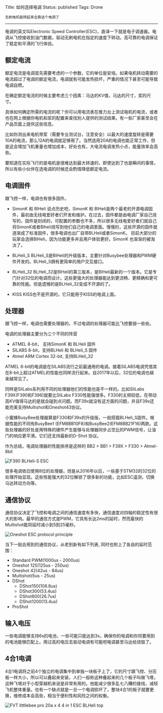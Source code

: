Title: 如何选择电调
Status: published
Tags: Drone

    无刷电机能转起来全靠这个电调了

------

电调的英文叫Electronic Speed Controller(ESC)，直译一下就是电子调速器。电调从飞控接收到油门数据，驱动无刷电机在指定的速度下转动。高可靠的电调保证了稳定和平滑的飞行体验。



## 额定电流

额定电流是电调首先需要考虑的一个参数，它的单位是安培。如果电机转动需要的电流超过了电调的额定电流，电调就有可能发热损坏，严重的情况下甚至可能导致电调自燃。

在确定额定电流的时候主要考虑三个因素：马达的KV值，马达的尺寸，浆的尺寸。

具体如何确定所需的电流的呢？你可以用电流表在推力台上测试电机的电流，或者也在网上根据你电机和浆的配置来查找别人提供的测试结果。有一些厂家甚至会在产品页面上提供这些信息。

比如你测出来电机带浆（需要专业测试台，注意安全）以最大的速度旋转是需要10A的电流，那么12A的电调就足够用了。当然选用20A的电调也能正常工作，但是这会增加飞机重量也增加成本，好处也有，大电流电调发热小点，能量效率会高些。

要知道在实际飞行的是电机是很难达到最大转速的，即使达到了也是瞬间的事情，所以有些小伙伴在选电调的时候还会酌情降低额定电流。



## 电调固件

跟飞控一样，电调也有很多固件。

- SimonK 和 BlHeli
  说点历史吧，SimonK 和 BlHeli是两个最老的开源电调固件，最初由无线电爱好者们开发和维护。在过去，固件都是由电调厂家自己烧写的，固件是封闭的，可配置的参数也不多，所以很多无线电爱好者们就自己将SimonK或者Blheli烧写到他们自己的电调里面。慢慢的，这些开源的固件就逐渐成了标准固件，很多电调也出厂自带BLHeli或者SimonK。
  目前大部分的玩家会选择BlHeli，因为功能更多并且用户体验更好。SimonK 也渐渐的被淘汰了。

- BLHeli_S
  BLHeli_S是BlHeli的升级版本，主要针对Busybee处理器和PWM硬件开发的。BLHeli_S拥有更简单的用户交互接口。

- BLHeli_32
  BLHeli_32是BlHeli的第三版本，是BlHeli最新的一个版本。它是专门针对32位的电调而设计。这些更强大的处理器能达到更流畅、更精确和更可靠的性能。但是遗憾的是BLHeli_32变成不开源的了。

- KISS
  KISS也不是开源的，它只能用于KISS的电调上面。



## 处理器

跟飞控一样，电调也需要处理器的，不过电调的处理器可能比飞控要弱一些些。

电调的处理器主要分为三个不同的阵营

- ATMEL 8-bit， 支持SimonK 和 BLHeli 固件
- SILABS 8-bit，支持BLHeli 和 BLHeli_S 固件
- Atmel ARM Cortex 32-bit, 支持BLHeli_32

ATMEL 8-bit的电调是在SILABS流行之前最通用的电调。接着SILABS电调凭借其在8-bit上超过ATMEL的性能也同样流行起来。自2017年以后，32位的电调也越来越常见了。



同样是SliLabs系列用不同的处理器他们的性能也是不一样的。比如SliLabs F39X(F390和F396)就要比SliLabs F330性能强很多。F330的主频较低，在带动高KV值得马达的是就会碰到点问题。而F39x就没有这方面的问题，并且F39x还能完美支持Multishot和Oneshot43协议。

小蜜蜂BusyBee处理器算是F330和F39x的升级版，一般搭载BLHeli_S固件。根据性能的不同有BusyBee1 (EFM8BB10F8)和BusyBee2(EFM8BB21F16)两款。这些处理器的好处是用特殊的硬件产生能够与处理器同步占空比的PWM信号，让油门的响应更平滑。它们还支持最新的D-Shot 协议。

作为总结，电调处理器的性能排序是这样的 BB2 > BB1 > F39X > F330 > Atmel-8bit

![F390 BLHeli-S ESC]({filename}images/2018/12/03_DYS-XM-Seris-XM20A-BLHeli-mini-20A-ESC-300x237.jpg)

很多电调依旧使用8位的处理器，但是从2016年以后，一些基于STM32的32位的处理开始显现。这些性能强大的32位解锁了很多新的功能，比如ESC遥测，切换马达转动方向等。



## 通信协议

通信协议决定了飞控和电调之间的通信速度有多快，通信速度对四轴的稳定性有很大的影响。最早的通信方式是PWM，它具有长达2ms的延时，然而最快的Multishot能将延时减小到5到25毫秒。

![Oneshot ESC protocol principle]({filename}images/2018/12/03_oneshot-ESC-PWM-explain-300x240.jpg)

当下一般会用到的通信协议，从老到新有如下列表, 同时也附上了各自的延时范围：

- Standard PWM(1000us - 2000us)
- Oneshot 125(125us - 250us)
- Oneshot 42(42us - 84us)
- Multishot(5us - 25us)
- DShot
  - DShot150(106.8us)
  - DShot300(53.4us)
  - DShot600(26.7us)
  - DShot1200(13.4us)
- ProShot



## 输入电压

一些电调能够支持6s的电池，一些可能只能达到3s，确保你的电调和你将要用到的电池能够匹配上。用过高的电压去驱动电调有可能吧电调甚至马达给烧毁了。



## 4合1电调

4合1电调将之前4个独立的电调集中到单独一块板子上了，它的尺寸跟飞控、分压板一样大小，所以可以叠起来安装，人们一般称这种叠起来的几个板子叫做飞塔，这种飞塔对于小型穿越机来说是非常有用的。他能减少很多乱七八糟的接线，减轻飞机整体重量。也有一个缺点就是一旦一个电调损坏了，整块4合1的板子就要更换，维修成本会高些，相当于便利性和风险之间的权衡。

![FVT littllebee pro 20a x 4 4 in 1 ESC BLHeli top]({filename}images/2018/12/03_FVT-littllebee-pro-20a-x-4-4-in-1-ESC-BLHeli-top.jpg)